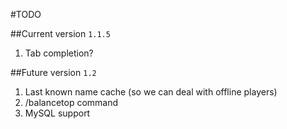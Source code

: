 #TODO

##Current version `1.1.5`
1. Tab completion?

##Future version `1.2`
1. Last known name cache (so we can deal with offline players)
2. /balancetop command
3. MySQL support
